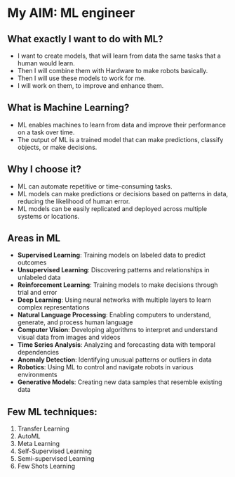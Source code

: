 # My AIM: ML engineer

## What exactly I want to do with ML?
- I want to create models, that will learn from data the same tasks that a human would learn.
- Then I will combine them with Hardware to make robots basically.
- Then I will use these models to work for me.
- I will work on them, to improve and enhance them.

## What is Machine Learning?
- ML enables machines to learn from data and improve their performance on a task over time.
- The output of ML is a trained model that can make predictions, classify objects, or make decisions.

## Why I choose it?
- ML can automate repetitive or time-consuming tasks.
- ML models can make predictions or decisions based on patterns in data, reducing the likelihood of human error.
- ML models can be easily replicated and deployed across multiple systems or locations.

## Areas in ML
- **Supervised Learning**: Training models on labeled data to predict outcomes
- **Unsupervised Learning**: Discovering patterns and relationships in unlabeled data
- **Reinforcement Learning**: Training models to make decisions through trial and error
- **Deep Learning**: Using neural networks with multiple layers to learn complex representations
- **Natural Language Processing**: Enabling computers to understand, generate, and process human language
- **Computer Vision**: Developing algorithms to interpret and understand visual data from images and videos
- **Time Series Analysis**: Analyzing and forecasting data with temporal dependencies
- **Anomaly Detection**: Identifying unusual patterns or outliers in data
- **Robotics**: Using ML to control and navigate robots in various environments
- **Generative Models**: Creating new data samples that resemble existing data

## Few ML techniques:
1. Transfer Learning
2. AutoML
3. Meta Learning
4. Self-Supervised Learning
5. Semi-supervised Learning
6. Few Shots Learning